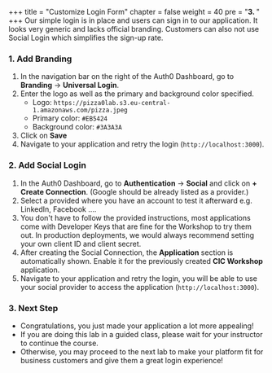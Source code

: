 +++
title = "Customize Login Form"
chapter = false
weight = 40
pre = "<b>3. </b>"
+++
Our simple login is in place and users can sign in to our application. It looks very generic and lacks official branding. Customers can also not use Social Login which simplifies the sign-up rate.

### 1. Add Branding
1. In the navigation bar on the right of the Auth0 Dashboard, go to **Branding** -> **Universal Login**.
2. Enter the logo as well as the primary and background color specified.
    - Logo: `https://pizza0lab.s3.eu-central-1.amazonaws.com/pizza.jpeg`
    - Primary color: `#EB5424`
    - Background color: `#3A3A3A`
3. Click on **Save**
4. Navigate to your application and retry the login (`http://localhost:3000`).

### 2. Add Social Login
1. In the Auth0 Dashboard, go to **Authentication** -> **Social** and click on **+ Create Connection**. (Google should be already listed as a provider.)
2. Select a provided where you have an account to test it afterward e.g. LinkedIn, Facebook ....
3. You don't have to follow the provided instructions, most applications come with Developer Keys that are fine for the Workshop to try them out. In production deployments, we would always recommend setting your own client ID and client secret.
4. After creating the Social Connection, the **Application** section is automatically shown. Enable it for the previously created **CIC Workshop** application.
5. Navigate to your application and retry the login, you will be able to use your social provider to access the application (`http://localhost:3000`).

### 3. Next Step
- Congratulations, you just made your application a lot more appealing!
- If you are doing this lab in a guided class, please wait for your instructor to continue the course.
- Otherwise, you may proceed to the next lab to make your platform fit for business customers and give them a great login experience!